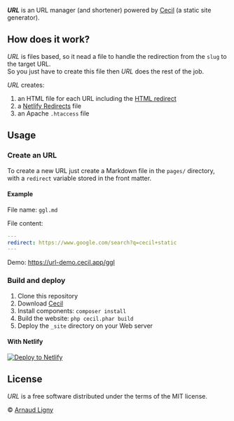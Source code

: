 **_URL_** is an URL manager (and shortener) powered by [Cecil](https://cecil.app) (a static site generator).

## How does it work?

_URL_ is files based, so it nead a file to handle the redirection from the `slug` to the target URL.  
So you just have to create this file then _URL_ does the rest of the job.

_URL_ creates:

1. an HTML file for each URL including the [HTML redirect](https://developer.mozilla.org/docs/Web/HTTP/Redirections)
2. a [Netlify Redirects](https://docs.netlify.com/routing/redirects/) file
3. an Apache `.htaccess` file

## Usage

### Create an URL

To create a new URL just create a Markdown file in the `pages/` directory, with a `redirect` variable stored in the front matter.

#### Example

File name: `ggl.md`

File content:

```yaml
---
redirect: https://www.google.com/search?q=cecil+static
---
```

Demo: <https://url-demo.cecil.app/ggl>

### Build and deploy

1. Clone this repository
2. Download [Cecil](https://cecil.app/download/)
3. Install components: `composer install`
4. Build the website: `php cecil.phar build`
5. Deploy the `_site` directory on your Web server

#### With Netlify

[![Deploy to Netlify](https://www.netlify.com/img/deploy/button.svg)](https://app.netlify.com/start/deploy?repository=https://github.com/Cecilapp/cecil.link&stack=cms)

## License

_URL_ is a free software distributed under the terms of the MIT license.

© [Arnaud Ligny](https://arnaudligny.fr)
